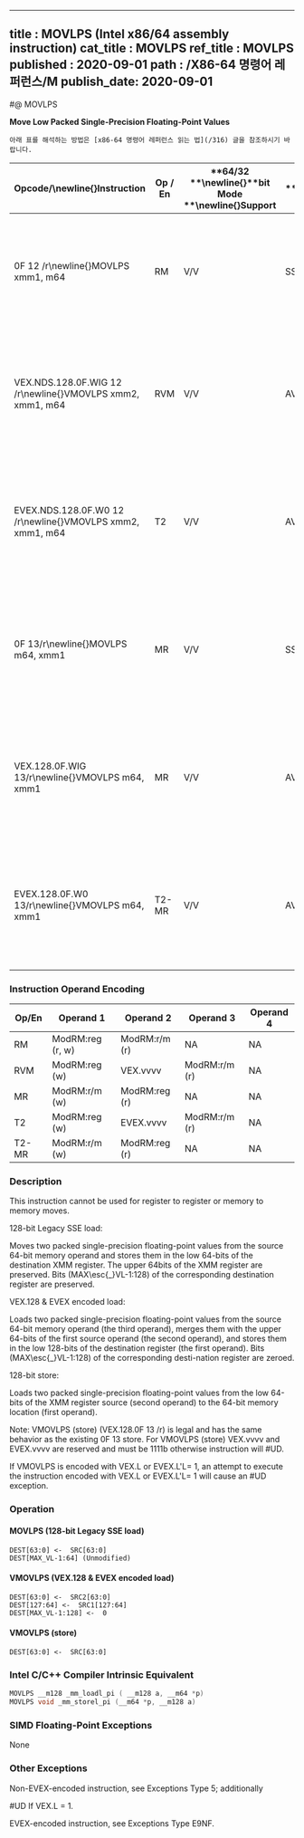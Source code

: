 ----------------------------
title : MOVLPS (Intel x86/64 assembly instruction)
cat_title : MOVLPS
ref_title : MOVLPS
published : 2020-09-01
path : /X86-64 명령어 레퍼런스/M
publish_date: 2020-09-01
----------------------------


#@ MOVLPS

**Move Low Packed Single-Precision Floating-Point Values**

```lec-info
아래 표를 해석하는 방법은 [x86-64 명령어 레퍼런스 읽는 법](/316) 글을 참조하시기 바랍니다.
```

|**Opcode/**\newline{}**Instruction**|**Op / En**|**64/32 **\newline{}**bit Mode **\newline{}**Support**|**CPUID **\newline{}**Feature **\newline{}**Flag**|**Description**|
|------------------------------------|-----------|------------------------------------------------------|--------------------------------------------------|---------------|
|0F 12 /r\newline{}MOVLPS xmm1, m64|RM|V/V|SSE|Move two packed single-precision floating-point values from m64 to low quadword of xmm1.|
|VEX.NDS.128.0F.WIG 12 /r\newline{}VMOVLPS xmm2, xmm1, m64|RVM|V/V|AVX|Merge two packed single-precision floating-point values from m64 and the high quadword of xmm1.|
|EVEX.NDS.128.0F.W0 12 /r\newline{}VMOVLPS xmm2, xmm1, m64|T2|V/V|AVX512F|Merge two packed single-precision floating-point values from m64 and the high quadword of xmm1.|
|0F 13/r\newline{}MOVLPS m64, xmm1|MR|V/V|SSE|Move two packed single-precision floating-point values from low quadword of xmm1 to m64.|
|VEX.128.0F.WIG 13/r\newline{}VMOVLPS m64, xmm1|MR|V/V|AVX|Move two packed single-precision floating-point values from low quadword of xmm1 to m64.|
|EVEX.128.0F.W0 13/r\newline{}VMOVLPS m64, xmm1|T2-MR|V/V|AVX512F|Move two packed single-precision floating-point values from low quadword of xmm1 to m64.|
### Instruction Operand Encoding


|Op/En|Operand 1|Operand 2|Operand 3|Operand 4|
|-----|---------|---------|---------|---------|
|RM|ModRM:reg (r, w)|ModRM:r/m (r)|NA|NA|
|RVM|ModRM:reg (w)|VEX.vvvv|ModRM:r/m (r)|NA|
|MR|ModRM:r/m (w)|ModRM:reg (r)|NA|NA|
|T2|ModRM:reg (w)|EVEX.vvvv|ModRM:r/m (r)|NA|
|T2-MR|ModRM:r/m (w)|ModRM:reg (r)|NA|NA|
### Description


This instruction cannot be used for register to register or memory to memory moves.

128-bit Legacy SSE load:

Moves two packed single-precision floating-point values from the source 64-bit memory operand and stores them in the low 64-bits of the destination XMM register. The upper 64bits of the XMM register are preserved. Bits (MAX\esc{_}VL-1:128) of the corresponding destination register are preserved.

VEX.128 & EVEX encoded load:

Loads two packed single-precision floating-point values from the source 64-bit memory operand (the third operand), merges them with the upper 64-bits of the first source operand (the second operand), and stores them in the low 128-bits of the destination register (the first operand). Bits (MAX\esc{_}VL-1:128) of the corresponding desti-nation register are zeroed.

128-bit store:

Loads two packed single-precision floating-point values from the low 64-bits of the XMM register source (second operand) to the 64-bit memory location (first operand).

Note: VMOVLPS (store) (VEX.128.0F 13 /r) is legal and has the same behavior as the existing 0F 13 store. For VMOVLPS (store) VEX.vvvv and EVEX.vvvv are reserved and must be 1111b otherwise instruction will #UD.

If VMOVLPS is encoded with VEX.L or EVEX.L'L= 1, an attempt to execute the instruction encoded with VEX.L or EVEX.L'L= 1 will cause an #UD exception.


### Operation
#### MOVLPS (128-bit Legacy SSE load)
```info-verb
DEST[63:0] <-  SRC[63:0]
DEST[MAX_VL-1:64] (Unmodified)
```
#### VMOVLPS (VEX.128 & EVEX encoded load)
```info-verb
DEST[63:0] <-  SRC2[63:0]
DEST[127:64] <-  SRC1[127:64]
DEST[MAX_VL-1:128] <-  0
```
#### VMOVLPS (store)
```info-verb
DEST[63:0] <-  SRC[63:0]
```

### Intel C/C++ Compiler Intrinsic Equivalent

```cpp
MOVLPS __m128 _mm_loadl_pi ( __m128 a, __m64 *p)
MOVLPS void _mm_storel_pi (__m64 *p, __m128 a)
```
### SIMD Floating-Point Exceptions


None

### Other Exceptions


Non-EVEX-encoded instruction, see Exceptions Type 5; additionally

#UD If VEX.L = 1.

EVEX-encoded instruction, see Exceptions Type E9NF.

